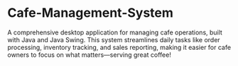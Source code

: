 # Cafe-Management-System
A comprehensive desktop application for managing cafe operations, built with Java and Java Swing. This system streamlines daily tasks like order processing, inventory tracking, and sales reporting, making it easier for cafe owners to focus on what matters—serving great coffee!
